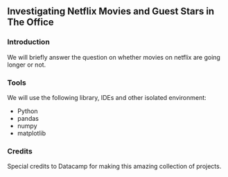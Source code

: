## Investigating Netflix Movies and Guest Stars in The Office

### Introduction
We will briefly answer the question on whether movies on netflix are going longer or not.

### Tools
We will use the following library, IDEs and other isolated environment:
- Python
- pandas
- numpy
- matplotlib

### Credits
Special credits to Datacamp for making this amazing collection of projects.